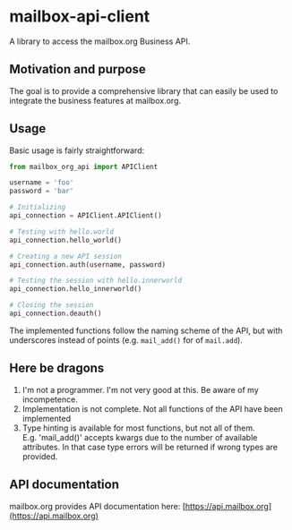 # mailbox-api-client
A library to access the mailbox.org Business API.

## Motivation and purpose 
The goal is to provide a comprehensive library that can easily be used to integrate the business features at mailbox.org.

## Usage
Basic usage is fairly straightforward:

```python
from mailbox_org_api import APIClient

username = 'foo'
password = 'bar'

# Initializing
api_connection = APIClient.APIClient()

# Testing with hello.world
api_connection.hello_world()

# Creating a new API session
api_connection.auth(username, password)

# Testing the session with hello.innerworld
api_connection.hello_innerworld()

# Closing the session
api_connection.deauth()
``` 

The implemented functions follow the naming scheme of the API, but with underscores instead of points (e.g. `mail_add()` for of `mail.add`).

## Here be dragons
1. I'm not a programmer. I'm not very good at this. Be aware of my incompetence.
2. Implementation is not complete. Not all functions of the API have been implemented
3. Type hinting is available for most functions, but not all of them.  
E.g. 'mail_add()' accepts kwargs due to the number of available attributes. 
In that case type errors will be returned if wrong types are provided.

## API documentation
mailbox.org provides API documentation here: [https://api.mailbox.org](https://api.mailbox.org)

